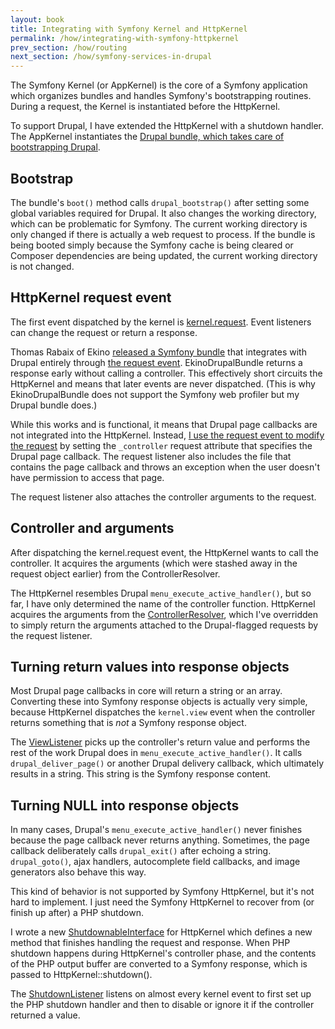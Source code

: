 ```yaml
---
layout: book
title: Integrating with Symfony Kernel and HttpKernel
permalink: /how/integrating-with-symfony-httpkernel
prev_section: /how/routing
next_section: /how/symfony-services-in-drupal
---
```


The Symfony Kernel (or AppKernel) is the core of a Symfony application which organizes bundles and handles Symfony's bootstrapping routines. During a request, the Kernel is instantiated before the HttpKernel.

To support Drupal, I have extended the HttpKernel with a shutdown handler. The AppKernel instantiates the [Drupal bundle, which takes care of bootstrapping Drupal](https://github.com/bangpound/drupal-bundle/blob/master/BangpoundDrupalBundle.php).

## Bootstrap

The bundle's `boot()` method calls `drupal_bootstrap()` after setting some global variables required for Drupal. It also changes the working directory, which can be problematic for Symfony. The current working directory is only changed if there is actually a web request to process. If the bundle is being booted simply because the Symfony cache is being cleared or Composer dependencies are being updated, the current working directory is not changed.

## HttpKernel request event

The first event dispatched by the kernel is [kernel.request](http://symfony.com/doc/current/components/http_kernel/introduction.html#the-kernel-request-event). Event listeners can change the request or return a response.

Thomas Rabaix of Ekino [released a Symfony bundle](http://www.ekino.com/drupal-and-symfony2-dont-wait-for-drupal8/) that integrates with Drupal entirely through [the request event](https://github.com/ekino/EkinoDrupalBundle/blob/master/Drupal/DrupalRequestListener.php). EkinoDrupalBundle returns a response early without calling a controller. This effectively short circuits the HttpKernel and means that later events are never dispatched. (This is why EkinoDrupalBundle does not support the Symfony web profiler but my Drupal bundle does.)

While this works and is functional, it means that Drupal page callbacks are not integrated into the HttpKernel. Instead, [I use the request event to modify the request](https://github.com/bangpound/drupal-bundle/blob/master/EventListener/RequestListener.php) by setting the `_controller` request attribute that specifies the Drupal page callback. The request listener also includes the file that contains the page callback and throws an exception when the user doesn't have permission to access that page.

The request listener also attaches the controller arguments to the request.

## Controller and arguments

After dispatching the kernel.request event, the HttpKernel wants to call the controller. It acquires the arguments (which were stashed away in the request object earlier) from the ControllerResolver.

The HttpKernel resembles Drupal `menu_execute_active_handler()`, but so far, I have only determined the name of the controller function. HttpKernel acquires the arguments from the [ControllerResolver](https://github.com/bangpound/drupal-bundle/blob/master/Controller/ControllerResolver.php), which I've overridden to simply return the arguments attached to the Drupal-flagged requests by the request listener.

## Turning return values into response objects

Most Drupal page callbacks in core will return a string or an array. Converting these into Symfony response objects is actually very simple, because HttpKernel dispatches the `kernel.view` event when the controller returns something that is *not* a Symfony response object.

The [ViewListener](https://github.com/bangpound/drupal-bundle/blob/master/EventListener/ViewListener.php) picks up the controller's return value and performs the rest of the work Drupal does in `menu_execute_active_handler()`. It calls `drupal_deliver_page()` or another Drupal delivery callback, which ultimately results in a string. This string is the Symfony response content.

## Turning NULL into response objects

In many cases, Drupal's `menu_execute_active_handler()` never finishes because the page callback never returns anything. Sometimes, the page callback deliberately calls `drupal_exit()` after echoing a string. `drupal_goto()`, ajax handlers, autocomplete field callbacks, and image generators also behave this way.

This kind of behavior is not supported by Symfony HttpKernel, but it's not hard to implement. I just need the Symfony HttpKernel to recover from (or finish up after) a PHP shutdown.

I wrote a new [ShutdownableInterface](https://github.com/bangpound/drupal-bundle/blob/master/HttpKernel/ShutdownableInterface.php) for HttpKernel which defines a new method that finishes handling the request and response. When PHP shutdown happens during HttpKernel's controller phase, and the contents of the PHP output buffer are converted to a Symfony response, which is passed to HttpKernel::shutdown().

The [ShutdownListener](https://github.com/bangpound/drupal-bundle/blob/master/EventListener/ShutdownListener.php) listens on almost every kernel event to first set up the PHP shutdown handler and then to disable or ignore it if the controller returned a value.
